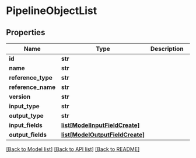 # PipelineObjectList

## Properties
Name | Type | Description | Notes
------------ | ------------- | ------------- | -------------
**id** | **str** |  | 
**name** | **str** |  | 
**reference_type** | **str** |  | 
**reference_name** | **str** |  | 
**version** | **str** |  | [optional] 
**input_type** | **str** |  | [optional] 
**output_type** | **str** |  | [optional] 
**input_fields** | [**list[ModelInputFieldCreate]**](ModelInputFieldCreate.md) |  | [optional] 
**output_fields** | [**list[ModelOutputFieldCreate]**](ModelOutputFieldCreate.md) |  | [optional] 

[[Back to Model list]](../README.md#documentation-for-models) [[Back to API list]](../README.md#documentation-for-api-endpoints) [[Back to README]](../README.md)


